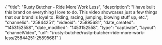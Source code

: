 {
    "title": "Rusty Butcher - Ride More Work Less",
    "description": "I have built this brand on everything I love to do. This video showcases just a few things that our brand is loyal to. Riding, racing, jumping, blowing stuff up, etc.",
    "channelid": "25844251",
    "videoid": "25895681",
    "date_created": "1453152558",
    "date_modified": "1453152558",
    "type": "captivate",
    "layout": "channelVideo",
    "url": "\/rusty-butcher\/rusty-butcher-ride-more-work-less\/25844251-25895681"
}